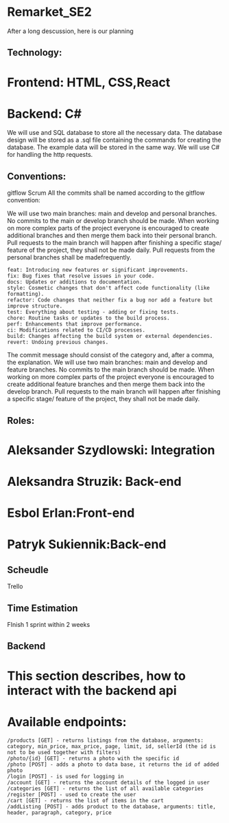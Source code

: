 # Remarket_SE2
After a long descussion, here is our planning

## Technology:
# Frontend: HTML, CSS,React
# Backend: C#
We will use and SQL database to store all the necessary data. The database design will be stored as a .sql file containing the commands for creating the database. The example data will be stored in the same way. We will use C# for handling the http requests.

## Conventions:
gitflow
Scrum
All the commits shall be named according to the gitflow 
convention:


We will use two main branches: main and develop and personal branches. No commits to the main or develop branch should be made. When working on more complex parts of the project everyone is encouraged to create additional branches and then merge them back into their personal branch. Pull requests to the main branch will happen after finishing a specific stage/ feature of the project, they shall not be made daily. Pull requests from the personal branches shall be madefrequently. 

    feat: Introducing new features or significant improvements.
    fix: Bug fixes that resolve issues in your code.
    docs: Updates or additions to documentation.
    style: Cosmetic changes that don't affect code functionality (like formatting).
    refactor: Code changes that neither fix a bug nor add a feature but improve structure.
    test: Everything about testing - adding or fixing tests.
    chore: Routine tasks or updates to the build process.
    perf: Enhancements that improve performance.
    ci: Modifications related to CI/CD processes.
    build: Changes affecting the build system or external dependencies.
    revert: Undoing previous changes.

The commit message should consist of the category and, after a comma, the explanation.
We will use two main branches: main and develop and feature branches. No commits to the main branch should be made. When working on more complex parts of the project everyone is encouraged to create additional feature branches and then merge them back into the develop branch. Pull requests to the main branch will happen after finishing a specific stage/ feature of the project, they shall not be made daily.

## Roles:
# Aleksander Szydlowski: Integration
# Aleksandra Struzik: Back-end
# Esbol Erlan:Front-end
# Patryk Sukiennik:Back-end


## Scheudle
Trello


## Time Estimation
FInish 1 sprint within 2 weeks

## Backend
# This section describes, how to interact with the backend api
# Available endpoints:
    /products [GET] - returns listings from the database, arguments: category, min_price, max_price, page, limit, id, sellerId (the id is not to be used together with filters)
    /photo/{id} [GET] - returns a photo with the specific id
    /photo [POST] - adds a photo to data base, it returns the id of added photo
    /login [POST] - is used for logging in
    /account [GET] - returns the account details of the logged in user
    /categories [GET] - returns the list of all available categories
    /register [POST] - used to create the user
    /cart [GET] - returns the list of items in the cart
    /addListing [POST] - adds product to the database, arguments: title, header, paragraph, category, price


